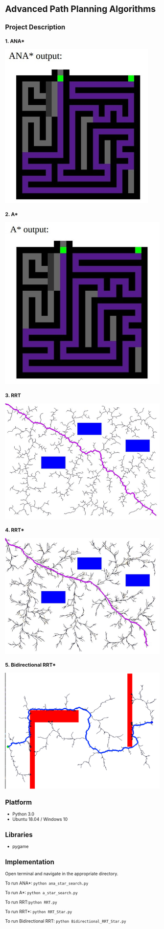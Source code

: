 # Advanced Path Planning Algorithms

## Project Description

### 1. ANA*

![ANA* Map](/images/ana.jpg)

### 2. A*

![A* Map](/images/a.jpg)

### 3. RRT

![RRT](/RRT_Algorithms/rrt_stats/image1.jpg)

### 4. RRT*

![RRT*](/RRT_Algorithms/rrts_stats/image1.jpg)

### 5. Bidirectional RRT*

![Bidirectional RRT](/RRT_Algorithms/brrt/Final_RRT_Star.PNG)


## Platform
* Python 3.0
* Ubuntu 18.04 / Windows 10

## Libraries
* pygame

## Implementation
Open terminal and navigate in the appropriate directory. 

To run ANA*: ```python ana_star_search.py ```

To run A*: ```python a_star_search.py ```

To run RRT:```python RRT.py ```

To run RRT*: ```python RRT_Star.py ```

To run Bidirectional RRT: ```python Bidirectional_RRT_Star.py ```





